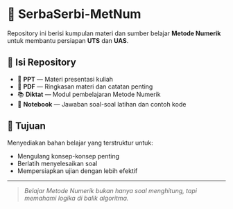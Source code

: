 # 📘 SerbaSerbi-MetNum

Repository ini berisi kumpulan materi dan sumber belajar **Metode Numerik** untuk membantu persiapan **UTS** dan **UAS**.  

## 📂 Isi Repository
- 📑 **PPT** — Materi presentasi kuliah  
- 📄 **PDF** — Ringkasan materi dan catatan penting  
- 📚 **Diktat** — Modul pembelajaran Metode Numerik  
- 📝 **Notebook** — Jawaban soal-soal latihan dan contoh kode  

## 🎯 Tujuan
Menyediakan bahan belajar yang terstruktur untuk:
- Mengulang konsep-konsep penting
- Berlatih menyelesaikan soal
- Mempersiapkan ujian dengan lebih efektif

---

> _Belajar Metode Numerik bukan hanya soal menghitung, tapi memahami logika di balik algoritma._
